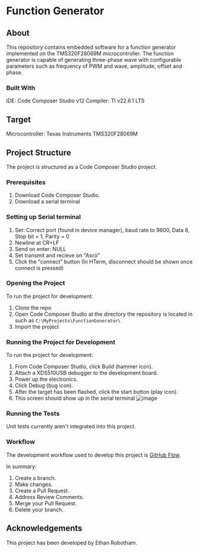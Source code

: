 # Function Generator

## About

This repository contains embedded software for a function generator implemented on the TMS320F28069M microcontroller. The function generator is capable of generating three-phase wave with configurable parameters such as frequency of PWM and wave, amplitude, offset and phase.

### Built With

IDE: Code Composer Studio v12
Compiler: TI v22.6.1 LTS

## Target

Microcontroller: Texas Instruments TMS320F28069M

## Project Structure

The project is structured as a Code Composer Studio project.

### Prerequisites

1. Download Code Composer Studio.
2. Download a serial terminal

### Setting up Serial terminal

1. Set: Correct port (found in device manager), baud rate to 9600, Data 8, Stop bit = 1, Parity = 0
2. Newline at CR+LF
3. Send on enter: NULL
4. Set transmit and recieve on "Ascii"
5. Click the "connect" button (In HTerm, disconnect should be shown once connect is pressed)

### Opening the Project

To run the project for development:

1. Clone the repo
2. Open Code Composer Studio at the directory the repository is located in such as `C:\MyProjects\FunctionGenerator\`
3. Import the project

### Running the Project for Development

To run the project for development:

1. From Code Composer Studio, click Build (hammer icon).
2. Attach a XDS510USB debugger to the development board.
3. Power up the electronics.
4. Click Debug (bug icon).
5. After the target has been flashed, click the start button (play icon).
6. This screen should show up in the serial terminal
![image](https://github.com/user-attachments/assets/20328408-a91d-4a27-ae49-3265f13b7e54)


### Running the Tests

Unit tests currently aren't integrated into this project.

### Workflow

The development workflow used to develop this project is [GitHub Flow](https://docs.github.com/en/get-started/quickstart/github-flow).

In summary:

1. Create a branch.
2. Make changes.
3. Create a Pull Request.
4. Address Review Comments.
5. Merge your Pull Request.
6. Delete your branch.

## Acknowledgements

This project has been developed by Ethan Robotham.
